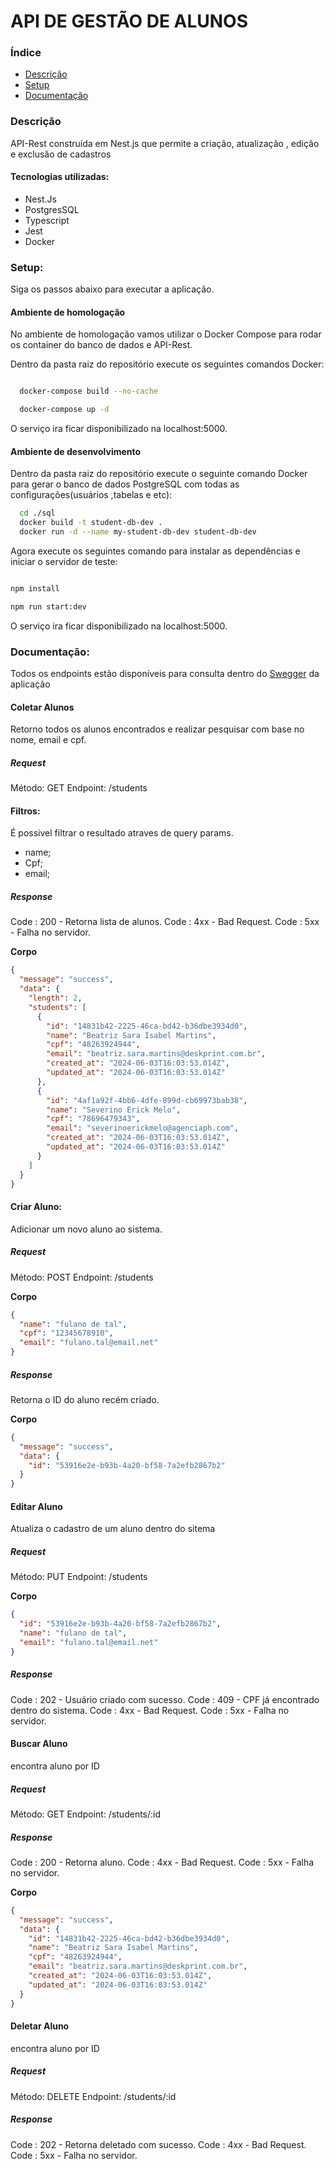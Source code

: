 # API DE GESTÃO DE ALUNOS

### Índice

- [Descrição](#descricao)
- [Setup](#setup)
- [Documentação](#documentacao)

### Descrição

API-Rest construída em Nest.js que permite a criação, atualização , edição e exclusão de cadastros

#### Tecnologias utilizadas:

- Nest.Js
- PostgresSQL
- Typescript
- Jest
- Docker

### Setup:

Siga os passos abaixo para executar a aplicação.

#### Ambiente de homologação

No ambiente de homologação vamos utilizar o Docker Compose para rodar os container do banco de dados e API-Rest.

Dentro da pasta raiz do repositório execute os seguintes comandos Docker:

```bash

  docker-compose build --no-cache

  docker-compose up -d

```

O serviço ira ficar disponibilizado na localhost:5000.

#### Ambiente de desenvolvimento

Dentro da pasta raiz do repositório execute o seguinte comando Docker para gerar o banco de dados PostgreSQL com todas as configurações(usuários ,tabelas e etc):

```bash
  cd ./sql
  docker build -t student-db-dev .
  docker run -d --name my-student-db-dev student-db-dev

```

Agora execute os seguintes comando para instalar as dependências e iniciar o servidor de teste:

```bash

npm install

npm run start:dev

```

O serviço ira ficar disponibilizado na localhost:5000.

### Documentação:

Todos os endpoints estão disponíveis para consulta dentro do [Swegger](localhost:5000/api) da aplicação

#### Coletar Alunos

Retorno todos os alunos encontrados e realizar pesquisar com base no nome, email e cpf.

##### Request

Método: GET
Endpoint: /students

#### Filtros:

É possivel filtrar o resultado atraves de query params.

- name;
- Cpf;
- email;

##### Response

Code : 200 - Retorna lista de alunos.
Code : 4xx - Bad Request.
Code : 5xx - Falha no servidor.

**Corpo**

```json
{
  "message": "success",
  "data": {
    "length": 2,
    "students": [
      {
        "id": "14831b42-2225-46ca-bd42-b36dbe3934d0",
        "name": "Beatriz Sara Isabel Martins",
        "cpf": "48263924944",
        "email": "beatriz.sara.martins@deskprint.com.br",
        "created_at": "2024-06-03T16:03:53.014Z",
        "updated_at": "2024-06-03T16:03:53.014Z"
      },
      {
        "id": "4af1a92f-4bb6-4dfe-899d-cb69973bab38",
        "name": "Severino Erick Melo",
        "cpf": "78696479343",
        "email": "severinoerickmelo@agenciaph.com",
        "created_at": "2024-06-03T16:03:53.014Z",
        "updated_at": "2024-06-03T16:03:53.014Z"
      }
    ]
  }
}
```

#### Criar Aluno:

Adicionar um novo aluno ao sistema.

##### Request

Método: POST
Endpoint: /students

**Corpo**

```json
{
  "name": "fulano de tal",
  "cpf": "12345678910",
  "email": "fulano.tal@email.net"
}
```

##### Response

Retorna o ID do aluno recém criado.

**Corpo**

```json
{
  "message": "success",
  "data": {
    "id": "53916e2e-b93b-4a20-bf58-7a2efb2867b2"
  }
}
```

#### Editar Aluno

Atualiza o cadastro de um aluno dentro do sitema

##### Request

Método: PUT
Endpoint: /students

**Corpo**

```json
{
  "id": "53916e2e-b93b-4a20-bf58-7a2efb2867b2",
  "name": "fulano de tal",
  "email": "fulano.tal@email.net"
}
```

##### Response

Code : 202 - Usuário criado com sucesso.
Code : 409 - CPF já encontrado dentro do sistema.
Code : 4xx - Bad Request.
Code : 5xx - Falha no servidor.

#### Buscar Aluno

encontra aluno por ID

##### Request

Método: GET
Endpoint: /students/:id

##### Response

Code : 200 - Retorna aluno.
Code : 4xx - Bad Request.
Code : 5xx - Falha no servidor.

**Corpo**

```json
{
  "message": "success",
  "data": {
    "id": "14831b42-2225-46ca-bd42-b36dbe3934d0",
    "name": "Beatriz Sara Isabel Martins",
    "cpf": "48263924944",
    "email": "beatriz.sara.martins@deskprint.com.br",
    "created_at": "2024-06-03T16:03:53.014Z",
    "updated_at": "2024-06-03T16:03:53.014Z"
  }
}
```

#### Deletar Aluno

encontra aluno por ID

##### Request

Método: DELETE
Endpoint: /students/:id

##### Response

Code : 202 - Retorna deletado com sucesso.
Code : 4xx - Bad Request.
Code : 5xx - Falha no servidor.

